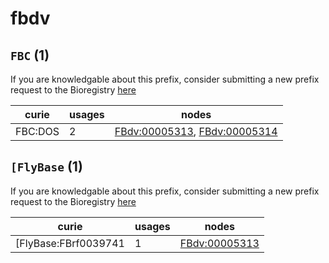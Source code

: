 # fbdv

## `FBC` (1)

If you are knowledgable about this prefix, consider submitting a new prefix
request to the Bioregistry [here](https://github.com/biopragmatics/bioregistry/issues/new?assignees=cthoyt&labels=New%2CPrefix&template=new-prefix.yml&title=%5BResource%5D%3A%20FBC)

| curie   |   usages | nodes                                                                                                                        |
|---------|----------|------------------------------------------------------------------------------------------------------------------------------|
| FBC:DOS |        2 | [FBdv:00005313](http://purl.obolibrary.org/obo/FBdv_00005313), [FBdv:00005314](http://purl.obolibrary.org/obo/FBdv_00005314) |

## `[FlyBase` (1)

If you are knowledgable about this prefix, consider submitting a new prefix
request to the Bioregistry [here](https://github.com/biopragmatics/bioregistry/issues/new?assignees=cthoyt&labels=New%2CPrefix&template=new-prefix.yml&title=%5BResource%5D%3A%20[FlyBase)

| curie                |   usages | nodes                                                         |
|----------------------|----------|---------------------------------------------------------------|
| [FlyBase:FBrf0039741 |        1 | [FBdv:00005313](http://purl.obolibrary.org/obo/FBdv_00005313) |

